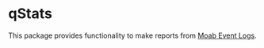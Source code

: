 # qStats
This package provides functionality to make reports from [Moab Event Logs](http://docs.adaptivecomputing.com/8-1-2/basic/MWM/Content/topics/moabWorkloadManager/topics/troubleshooting/logging.html#eventformat).

